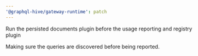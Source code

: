 ```yaml
---
'@graphql-hive/gateway-runtime': patch
---
```


Run the persisted documents plugin before the usage reporting and registry plugin

Making sure the queries are discovered before being reported.
